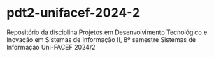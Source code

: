 # pdt2-unifacef-2024-2
Repositório da disciplina Projetos em Desenvolvimento Tecnológico e Inovação em Sistemas de Informação II, 8º semestre Sistemas de Informação Uni-FACEF 2024/2